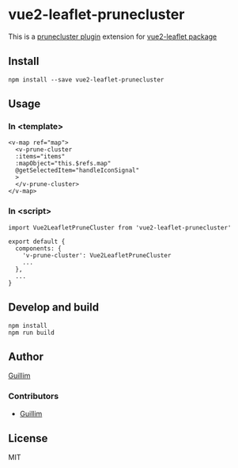 # vue2-leaflet-prunecluster

This is a [prunecluster plugin](https://github.com/SINTEF-9012/PruneCluster) extension for [vue2-leaflet package](https://github.com/KoRiGaN/Vue2Leaflet)

## Install

    npm install --save vue2-leaflet-prunecluster

## Usage

### In &lt;template&gt;

    <v-map ref="map">
      <v-prune-cluster
      :items="items"
      :mapObject="this.$refs.map"
      @getSelectedItem="handleIconSignal"
      >
      </v-prune-cluster>
    </v-map>

### In &lt;script&gt;

    import Vue2LeafletPruneCluster from 'vue2-leaflet-prunecluster'

    export default {
      components: {
        'v-prune-cluster': Vue2LeafletPruneCluster
        ...
      },
      ...
    }

## Develop and build

    npm install
    npm run build

## Author

[Guillim](https://guillim.github.io/)

### Contributors

 - [Guillim](https://guillim.github.io/)

## License

MIT

